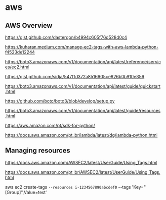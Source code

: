 # aws

## AWS Overview

https://gist.github.com/dastergon/b4994c605f76d528d0c4

https://kuharan.medium.com/manage-ec2-tags-with-aws-lambda-python-f4523de12244

https://boto3.amazonaws.com/v1/documentation/api/latest/reference/services/ec2.html

https://gist.github.com/sidja/547f1d372a8516605ce926b0b910e356

https://boto3.amazonaws.com/v1/documentation/api/latest/guide/quickstart.html

https://github.com/boto/boto3/blob/develop/setup.py

https://boto3.amazonaws.com/v1/documentation/api/latest/guide/resources.html

https://aws.amazon.com/pt/sdk-for-python/

https://docs.aws.amazon.com/pt_br/lambda/latest/dg/lambda-python.html


## Managing resources

https://docs.aws.amazon.com/AWSEC2/latest/UserGuide/Using_Tags.html

https://docs.aws.amazon.com/pt_br/AWSEC2/latest/UserGuide/Using_Tags.html

  aws ec2 create-tags `
    --resources i-1234567890abcdef0 `
    --tags 'Key=\"[Group]\",Value=test'
